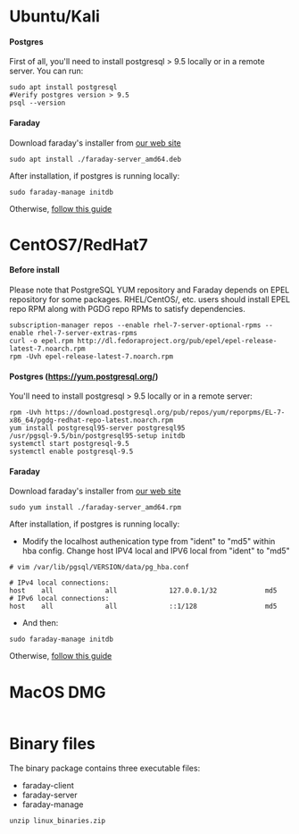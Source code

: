
# Ubuntu/Kali

#### Postgres

First of all, you'll need to install postgresql > 9.5 locally or in a remote server. You can run:
```
sudo apt install postgresql
#Verify postgres version > 9.5
psql --version
```
#### Faraday

Download faraday's installer from [our web site](https://portal.faradaysec.com)
```
sudo apt install ./faraday-server_amd64.deb
```
After installation, if postgres is running locally:
```
sudo faraday-manage initdb
```
Otherwise, [follow this guide](https://github.com/infobyte/faraday/wiki/Remote-PostgreSQL-database-configuration)
# CentOS7/RedHat7

#### Before install
Please note that PostgreSQL YUM repository and Faraday depends on EPEL repository for some packages. RHEL/CentOS/, etc. users should install EPEL repo RPM along with PGDG repo RPMs to satisfy dependencies.
```
subscription-manager repos --enable rhel-7-server-optional-rpms --enable rhel-7-server-extras-rpms
curl -o epel.rpm http://dl.fedoraproject.org/pub/epel/epel-release-latest-7.noarch.rpm
rpm -Uvh epel-release-latest-7.noarch.rpm
```

#### Postgres (https://yum.postgresql.org/)

You'll need to install postgresql > 9.5 locally or in a remote server:

```
rpm -Uvh https://download.postgresql.org/pub/repos/yum/reporpms/EL-7-x86_64/pgdg-redhat-repo-latest.noarch.rpm
yum install postgresql95-server postgresql95
/usr/pgsql-9.5/bin/postgresql95-setup initdb
systemctl start postgresql-9.5
systemctl enable postgresql-9.5
```

#### Faraday

Download faraday's installer from [our web site](https://portal.faradaysec.com)

```
sudo yum install ./faraday-server_amd64.rpm
```
After installation, if postgres is running locally:

* Modify the localhost authenication type from "ident" to "md5" within hba config. Change host IPV4 local and IPV6 local from "ident" to "md5"
```
# vim /var/lib/pgsql/VERSION/data/pg_hba.conf

# IPv4 local connections:
host    all             all             127.0.0.1/32            md5
# IPv6 local connections:
host    all             all             ::1/128                 md5
```
* And then:
```
sudo faraday-manage initdb
```
Otherwise, [follow this guide](https://github.com/infobyte/faraday/wiki/Remote-PostgreSQL-database-configuration)

# MacOS DMG

```
```

# Binary files

The binary package contains three executable files:

* faraday-client
* faraday-server
* faraday-manage

```
unzip linux_binaries.zip
```